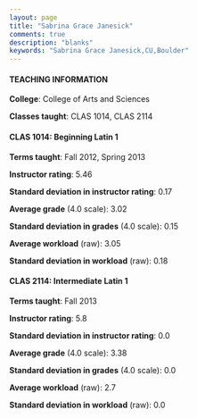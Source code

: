```yaml
---
layout: page
title: "Sabrina Grace Janesick" 
comments: true
description: "blanks"
keywords: "Sabrina Grace Janesick,CU,Boulder"
---
```

<head>
<script src="https://ajax.googleapis.com/ajax/libs/jquery/2.1.3/jquery.min.js"></script>
<script src="https://dl.dropboxusercontent.com/s/pc42nxpaw1ea4o9/highcharts.js?dl=0"></script>
<!-- <script src="../assets/js/highcharts.js"></script> -->
<style type="text/css">@font-face {
	font-family: "Bebas Neue";
	src: url(https://www.filehosting.org/file/details/544349/BebasNeue Regular.otf) format("opentype");
	}
	h1.Bebas { 
		font-family: "Bebas Neue", Verdana, Tahoma;
	}
</style>
</head>
	   
#### TEACHING INFORMATION

**College**: College of Arts and Sciences

**Classes taught**: CLAS 1014, CLAS 2114

#### CLAS 1014: Beginning Latin 1

**Terms taught**: Fall 2012, Spring 2013

**Instructor rating**: 5.46

**Standard deviation in instructor rating**: 0.17

**Average grade** (4.0 scale): 3.02

**Standard deviation in grades** (4.0 scale): 0.15

**Average workload** (raw): 3.05

**Standard deviation in workload** (raw): 0.18

#### CLAS 2114: Intermediate Latin 1

**Terms taught**: Fall 2013

**Instructor rating**: 5.8

**Standard deviation in instructor rating**: 0.0

**Average grade** (4.0 scale): 3.38

**Standard deviation in grades** (4.0 scale): 0.0

**Average workload** (raw): 2.7

**Standard deviation in workload** (raw): 0.0

